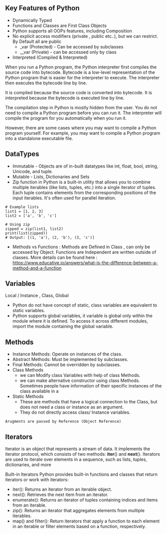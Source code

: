 ## Key Features of Python

- Dynamically Typed
- Functions and Classes are First Class Objects
- Python supports all OOPs features, including Composition
- No explicit access modifiers (private , public etc..), but we can restrict. By Default all are public
  - _var (Protected) - Can be accessed by subclasses
  - __var (Private) - can be accessed only by class
- Interpreted (Compiled & Interpreted)

When you run a Python program, the Python interpreter first compiles the source code into bytecode. Bytecode is a low-level representation of the Python program that is easier for the interpreter to execute. The interpreter then executes the bytecode line by line.

It is compiled because the source code is converted into bytecode. It is interpreted because the bytecode is executed line by line.

The compilation step in Python is mostly hidden from the user. You do not need to compile a Python program before you can run it. The interpreter will compile the program for you automatically when you run it.

However, there are some cases where you may want to compile a Python program yourself. For example, you may want to compile a Python program into a standalone executable file.

## DataTypes

- Immutable - Objects are of in-built datatypes like int, float, bool, string, Unicode, and tuple.
- Mutable - Lists, Dictionaries and Sets
- Zip function in Python is a built-in utility that allows you to combine multiple iterables (like lists, tuples, etc.) into a single iterator of tuples. Each tuple contains elements from the corresponding positions of the input iterables. It's often used for parallel iteration.

```
# Example lists
list1 = [1, 2, 3]
list2 = ['a', 'b', 'c']

# Using zip
zipped = zip(list1, list2)
print(list(zipped))
# Output: [(1, 'a'), (2, 'b'), (3, 'c')]
```

- Methods vs Functions : Methods are Defined in Class , can only be accessed by Object. Functions are Independent are written outside of classes. More details can be found here : https://www.educative.io/answers/what-is-the-difference-between-a-method-and-a-function

## Variables

Local / Instance , Class, Global

- Python do not have concept of static, class variables are equivalent to static variables.
- Python supports global variables, it variable is global only within the module where it is defined. To access it across different modules, import the module containing the global variable.

## Methods

- Instance Methods: Operate on instances of the class.
- Abstract Methods: Must be implemented by subclasses.
- Final Methods: Cannot be overridden by subclasses.
- Class Methods
  - we can Modify class Variables with help of class Methods.
  - we can make alternative constructor using class Methods. Sometimes people have information of their specific instances of the class available in a
- Static Methods
  - These are methods that have a logical connection to the Class, but does not need a class or instance as an argument.
  - They do not directly access class/ Instance variables.

```
Arugments are passed by Reference (Object Reference)
```

## Iterators

Iterator is an object that represents a stream of data. It implements the iterator protocol, which consists of two methods: __iter__() and __next__(). Iterators are used to iterate over elements in a sequence, such as lists, tuples, dictionaries, and more

Built-in Iterators
Python provides built-in functions and classes that return iterators or work with iterators:

- iter(): Returns an iterator from an iterable object.
- next(): Retrieves the next item from an iterator.
- enumerate(): Returns an iterator of tuples containing indices and items from an iterable.
- zip(): Returns an iterator that aggregates elements from multiple iterables.
- map() and filter(): Return iterators that apply a function to each element in an iterable or filter elements based on a function, respectively.